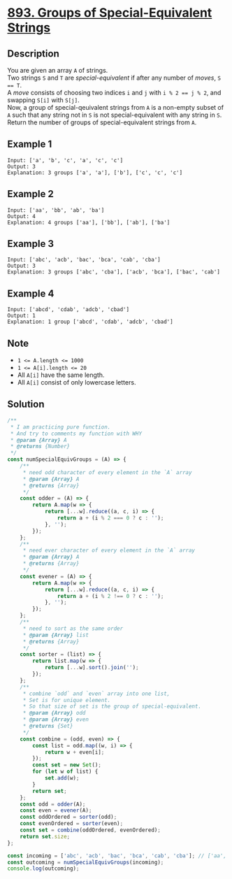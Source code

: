 # [893. Groups of Special-Equivalent Strings](https://leetcode.com/problems/groups-of-special-equivalent-strings/description/)

## Description
You are given an array `A` of strings.  
Two strings `S` and `T` are *special-equivalent* if after any number of *moves*, `S == T`.  
A *move* consists of choosing two indices `i` and `j` with `i % 2 == j % 2`, and swapping `S[i]` with `S[j]`.  
Now, a group of special-qeuivalent strings from `A` is a non-empty subset of `A` such that any string not in `S` is not special-equivalent with any string in `S`.  
Return the number of groups of special-equivalent strings from `A`.  

## Example 1
```
Input: ['a', 'b', 'c', 'a', 'c', 'c']
Output: 3
Explanation: 3 groups ['a', 'a'], ['b'], ['c', 'c', 'c']
```

## Example 2
```
Input: ['aa', 'bb', 'ab', 'ba']
Output: 4
Explanation: 4 groups ['aa'], ['bb'], ['ab'], ['ba']
```

## Example 3
```
Input: ['abc', 'acb', 'bac', 'bca', 'cab', 'cba']
Output: 3
Explanation: 3 groups ['abc', 'cba'], ['acb', 'bca'], ['bac', 'cab']
```

## Example 4
```
Input: ['abcd', 'cdab', 'adcb', 'cbad']
Output: 1
Explanation: 1 group ['abcd', 'cdab', 'adcb', 'cbad']
```

## Note
- `1 <= A.length <= 1000`
- `1 <= A[i].length <= 20`
- All `A[i]` have the same length.
- All `A[i]` consist of only lowercase letters.

## Solution
```javascript
/**
 * I am practicing pure function.
 * And try to comments my function with WHY
 * @param {Array} A
 * @returns {Number}
 */
const numSpecialEquivGroups = (A) => {
	/**
	 * need odd character of every element in the `A` array
	 * @param {Array} A
	 * @returns {Array}
	 */
	const odder = (A) => {
		return A.map(w => {
			return [...w].reduce((a, c, i) => {
				return a + (i % 2 === 0 ? c : '');
			}, '');
		});
	};
	/**
	 * need ever character of every element in the `A` array
	 * @param {Array} A
	 * @returns {Array}
	 */
	const evener = (A) => {
		return A.map(w => {
			return [...w].reduce((a, c, i) => {
				return a + (i % 2 !== 0 ? c : '');
			}, '');
		});
	};
	/**
	 * need to sort as the same order
	 * @param {Array} list
	 * @returns {Array}
	 */
	const sorter = (list) => {
		return list.map(w => {
			return [...w].sort().join('');
		});
	};
	/**
	 * combine `odd` and `even` array into one list,
	 * Set is for unique element.
	 * So that size of set is the group of special-equivalent.
	 * @param {Array} odd
	 * @param {Array} even
	 * @returns {Set}
	 */
	const combine = (odd, even) => {
		const list = odd.map((w, i) => {
			return w + even[i];
		});
		const set = new Set();
		for (let w of list) {
			set.add(w);
		}
		return set;
	};
	const odd = odder(A);
	const even = evener(A);
	const oddOrdered = sorter(odd);
	const evenOrdered = sorter(even);
	const set = combine(oddOrdered, evenOrdered);
	return set.size;
};

const incoming = ['abc', 'acb', 'bac', 'bca', 'cab', 'cba']; // ['aa', 'bb', 'ab', 'ba'];
const outcoming = numSpecialEquivGroups(incoming);
console.log(outcoming);
```